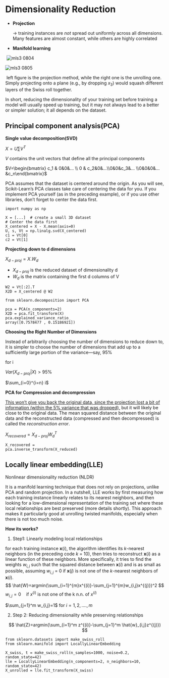 # Dimensionality Reduction

- **Projection**

  $\rightarrow$  training instances are *not* spread out uniformly across all dimensions. Many features are almost constant, while others are highly correlated

- **Manifold learning**

​	![mls3 0804](https://learning.oreilly.com/api/v2/epubs/urn:orm:book:9781098125967/files/assets/mls3_0804.png)

![mls3 0805](https://learning.oreilly.com/api/v2/epubs/urn:orm:book:9781098125967/files/assets/mls3_0805.png)

​	left figure is the projection method, while the right one is the unrolling one. Simply projecting onto a plane (e.g., by dropping $x_3$) would squash different layers of the Swiss roll together.



In short, reducing the dimensionality of your training set before training a model will usually speed up training, but it may not always lead to a better or simpler solution; it all depends on the dataset.

## Principal component analysis(PCA)

**Single value decomposition(SVD)**

$X=U\sum{V^T}$

$V \text{ contains the unit vectors  that define all the principal components}$ 

$V=\begin{bmatrix} c_1 & 0&0&... \\ 0 & c_2&0&...\\0&0&c_3&... \\0&0&0&... &c_n\end{bmatrix}$

PCA assumes that the dataset is centered around the origin. As you will see, Scikit-Learn’s PCA classes take care of centering the data for you. If you implement PCA yourself (as in the preceding example), or if you use other libraries, don’t forget to center the data first.

```
import numpy as np

X = [...]  # create a small 3D dataset
# Center the data first
X_centered = X - X.mean(axis=0)
U, s, Vt = np.linalg.svd(X_centered)
c1 = Vt[0]
c2 = Vt[1]
```

**Projecting down to d dimensions**

$X_{d-proj}=X.W_d$

- $X_{d-proj} \text{ is the reduced dataset of dimensionality d}$
- $W_d \text{ is the matrix containing the first d columns of V}$

```
W2 = Vt[:2].T
X2D = X_centered @ W2
```

```
from sklearn.decomposition import PCA

pca = PCA(n_components=2)
X2D = pca.fit_transform(X)
pca.explained_variance_ratio_
array([0.7578477 , 0.15186921])
```

**Choosing the Right Number of Dimensions**

Instead of arbitrarily choosing the number of dimensions to reduce down to, it is simpler to choose the number of dimensions that add up to a sufficiently large portion of the variance—say, 95%

for i

$Var(X_{d-proj}|X)>95\%$

$\sum_{i=0}^{i=n} i$

**PCA for Compression and decompression** 

<u>This won’t give you back the original data, since the projection lost a bit of information (within the 5% variance that was dropped),</u> but it will likely be close to the original data. The mean squared distance between the original data and the reconstructed data (compressed and then decompressed) is called the *reconstruction error*.

$X_{recovered}=X_{d-proj}W_d^T$

```
X_recovered =
pca.inverse_transform(X_reduced)
```

## Locally linear embedding(LLE)

 Nonlinear dimensionality reduction (NLDR) 

 It is a manifold learning technique that does not rely on projections, unlike PCA and random projection. In a nutshell, LLE works by first measuring how each training instance linearly relates to its nearest neighbors, and then looking for a low-dimensional representation of the training set where these local relationships are best preserved (more details shortly). This approach makes it particularly good at unrolling twisted manifolds, especially when there is not too much noise.

**How its works?**

1. Step1: Linearly modeling local relationships

for each training instance **x**(*i*), the algorithm identifies its *k*-nearest neighbors (in the preceding code *k* = 10), then tries to reconstruct **x**(*i*) as a linear function of these neighbors. More specifically, it tries to find the weights *$w_{i,j}$* such that the squared distance between **x**(*i*) and is as small as possible, assuming *$w_{i,j}$* = 0 if **x**(*j*) is not one of the *k*-nearest neighbors of **x**(*i*).
$$
\hat{W}=argmin(\sum_{i=1}^{m}x^{(i)}-\sum_{j=1}^{m}w_{i,j}x^{(j)})^2
$$
$w_{i,j}=0  \quad \text{if}$  $x^{(i)}$ is not one of the k n.n. of $x^{(i)}$

$\sum_{j=1}^m w_{i,j}=1$ for $i=1,2,....,m$

2. Step 2: Reducing dimensionality while preserving relationships

$$
\hat{Z}=argmin(\sum_{i=1}^m z^{(i)}-\sum_{j=1}^m \hat{w}_{i,j}z^{(j)})
$$

```
from sklearn.datasets import make_swiss_roll
from sklearn.manifold import LocallyLinearEmbedding

X_swiss, t = make_swiss_roll(n_samples=1000, noise=0.2, random_state=42)
lle = LocallyLinearEmbedding(n_components=2, n_neighbors=10, random_state=42)
X_unrolled = lle.fit_transform(X_swiss)
```